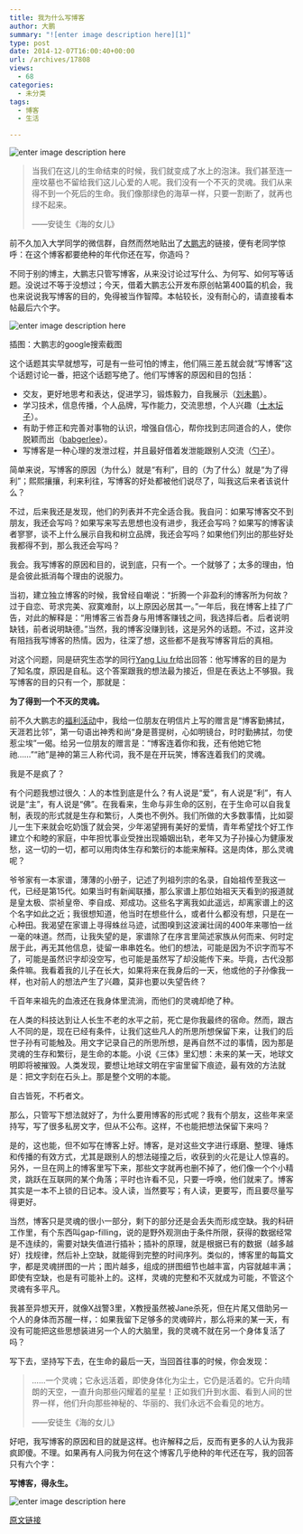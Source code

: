```yaml
---
title: 我为什么写博客
author: 大鹏
summary: "![enter image description here][1]"
type: post
date: 2014-12-07T16:00:40+00:00
url: /archives/17808
views:
  - 68
categories:
  - 未分类
tags:
  - 博客
  - 生活

---
```

![enter image description here][1]

> 当我们在这儿的生命结束的时候，我们就变成了水上的泡沫。我们甚至连一座坟墓也不留给我们这儿心爱的人呢。我们没有一个不灭的灵魂。我们从来得不到一个死后的生命。我们像那绿色的海草一样，只要一割断了，就再也绿不起来。
> 
> ——安徒生《海的女儿》

前不久加入大学同学的微信群，自然而然地贴出了[大鹏志][2]的链接，便有老同学惊呼：在这个博客都要绝种的年代你还在写，你造吗？

不同于别的博主，大鹏志只管写博客，从来没讨论过写什么、为何写、如何写等话题。没说过不等于没想过；今天，借着大鹏志公开发布原创帖第400篇的机会，我也来说说我写博客的目的，免得被当作智障。本帖较长，没有耐心的，请直接看本帖最后六个字。

![enter image description here][3]

插图：大鹏志的google搜索截图

这个话题其实早就想写，可是有一些可怕的博主，他们隔三差五就会就“写博客”这个话题讨论一番，把这个话题写绝了。他们写博客的原因和目的包括：

  * 交友，更好地思考和表达，促进学习，锻炼毅力，自我展示（[刘未鹏][4]）。
  * 学习技术，信息传播，个人品牌，写作能力，交流思想，个人兴趣（[土木坛子][5]）。
  * 有助于修正和完善对事物的认识，增强自信心，帮你找到志同道合的人，使你脱颖而出（[babgerlee][6]）。
  * 写博客是一种心理的发泄过程，并且最好借着发泄能跟别人交流（[勺子][7]）。

简单来说，写博客的原因（为什么）就是“有利”，目的（为了什么）就是“为了得利”；熙熙攘攘，利来利往，写博客的好处都被他们说尽了，叫我这后来者该说什么？

不过，后来我还是发现，他们的列表并不完全适合我。我自问：如果写博客交不到朋友，我还会写吗？如果写来写去思想也没有进步，我还会写吗？如果写的博客读者寥寥，谈不上什么展示自我和树立品牌，我还会写吗？如果他们列出的那些好处我都得不到，那么我还会写吗？

我会。我写博客的原因和目的，说到底，只有一个。一个就够了；太多的理由，怕是会彼此抵消每个理由的说服力。

当初，建立独立博客的时候，我曾经自嘲说：“折腾一个非盈利的博客所为何故？过于自恋、苛求完美、寂寞难耐，以上原因必居其一。”一年后，我在博客上挂了广告，对此的解释是：“用博客三省吾身与用博客赚钱之间，我选择后者。后者说明缺钱，前者说明缺德。”当然，我的博客没赚到钱，这是另外的话题。不过，这并没有阻挡我写博客的热情。因为，往深了想，这些都不是我写博客背后的真相。

对这个问题，同是研究生态学的同行[Yang Liu fr][8]给出回答：他写博客的目的是为了知名度，原因是自私。这个答案跟我的想法最为接近，但是在表达上不够狠。我写博客的目的只有一个，那就是：

**为了得到一个不灭的灵魂。**

前不久大鹏志的[福利活动][9]中，我给一位朋友在明信片上写的赠言是“博客勤拂拭，天涯若比邻”，第一句语出神秀和尚“身是菩提树，心如明镜台，时时勤拂拭，勿使惹尘埃”一偈。给另一位朋友的赠言是：“博客连着你和我，还有他她它牠祂……”“祂”是神的第三人称代词，我不是在开玩笑，博客连着我们的灵魂。

我是不是疯了？

有个问题我想过很久：人的本性到底是什么？有人说是“爱”，有人说是“利”，有人说是“主”，有人说是“佛”。在我看来，生命与非生命的区别，在于生命可以自我复制，表现的形式就是生存和繁衍，人类也不例外。我们所做的大多数事情，比如婴儿一生下来就会吃奶饿了就会哭，少年渴望拥有美好的爱情，青年希望找个好工作建立个和睦的家庭，中年担忧事业受挫出现婚姻出轨，老年又为子孙操心为健康发愁，这一切的一切，都可以用肉体生存和繁衍的本能来解释。这是肉体，那么灵魂呢？

爷爷家有一本家谱，薄薄的小册子，记述了列祖列宗的名录，自始祖传至我这一代，已经是第15代。如果当时有新闻联播，那么家谱上那位始祖天天看到的报道就是皇太极、崇祯皇帝、李自成、郑成功。这些名字离我如此遥远，却离家谱上的这个名字如此之近；我很想知道，他当时在想些什么，或者什么都没有想，只是在一心种田。我渴望在家谱上寻得蛛丝马迹，试图嗅到这波澜壮阔的400年来哪怕一丝一毫的味道。然而，让我失望的是，家谱除了在序言里简述家族从何而来、何时定居于此，再无其他信息，徒留一串串姓名。他们的想法，可能是因为不识字而写不了，可能是虽然识字却没空写，也可能是虽然写了却没能传下来。毕竟，古代没那条件嘛。我看着我的儿子在长大，如果将来在我身后的一天，他或他的子孙像我一样，也对前人的想法产生了兴趣，莫非也要以失望告终？

千百年来祖先的血液还在我身体里流淌，而他们的灵魂却绝了种。

在人类的科技达到让人长生不老的水平之前，死亡是你我最终的宿命。然而，跟古人不同的是，现在已经有条件，让我们这些凡人的所思所想保留下来，让我们的后世子孙有可能触及。用文字记录自己的所思所想，是再自然不过的事情，因为那是灵魂的生存和繁衍，是生命的本能。小说《三体》里幻想：未来的某一天，地球文明即将被摧毁。人类发现，要想让地球文明在宇宙里留下痕迹，最有效的方法就是：把文字刻在石头上。那是整个文明的本能。

自古皆死，不朽者文。

那么，只管写下想法就好了，为什么要用博客的形式呢？我有个朋友，这些年来坚持写，写了很多私房文字，但从不公布。这样，不也能把想法保留下来吗？

是的，这也能，但不如写在博客上好。博客，是对这些文字进行琢磨、整理、锤炼和传播的有效方式，尤其是跟别人的想法碰撞之后，收获到的火花是让人惊喜的。另外，一旦在网上的博客里写下来，那些文字就再也删不掉了，他们像一个个小精灵，跳跃在互联网的某个角落；平时也许看不见，只要一呼唤，他们就来了。博客其实是一本不上锁的日记本。没人读，当然要写；有人读，更要写，而且要尽量写得更好。

当然，博客只是灵魂的很小一部分，剩下的部分还是会丢失而形成空缺。我的科研工作里，有个东西叫gap-filling，说的是野外观测由于条件所限，获得的数据经常是不连续的，需要对缺失值进行插补；插补的原理，就是根据已有的数据（越多越好）找规律，然后补上空缺，就能得到完整的时间序列。类似的，博客里的每篇文字，都是灵魂拼图的一片；图片越多，组成的拼图细节也越丰富，内容就越丰满；即使有空缺，也是有可能补上的。这样，灵魂的完整和不灭就成为可能，不管这个灵魂有多平凡。

我甚至异想天开，就像X战警3里，X教授虽然被Jane杀死，但在片尾又借助另一个人的身体而苏醒一样，：如果我留下足够多的灵魂碎片，那么将来的某一天，有没有可能把这些思想装进另一个人的大脑里，我的灵魂不就在另一个身体复活了吗？

写下去，坚持写下去，在生命的最后一天，当回首往事的时候，你会发现：

> ……一个灵魂；它永远活着，即使身体化为尘土，它仍是活着的。它升向晴朗的天空，一直升向那些闪耀着的星星！正如我们升到水面、看到人间的世界一样，他们升向那些神秘的、华丽的、我们永远不会看见的地方。
> 
> ——安徒生《海的女儿》

好吧，我写博客的原因和目的就是这样。也许解释之后，反而有更多的人认为我非疯即傻。不理。如果再有人问我为何在这个博客几乎绝种的年代还在写，我的回答只有六个字：

**写博客，得永生。**

![enter image description here][10]

 [1]: https://gwkpxq-bn1305.files.1drv.com/y2p2qj2VDYZaVu6_T9fAJrGY6IyBf3B-ZYE7zzLUhfEE1A47xB7pC56E9YUG8tWTCe-WqVYsmRKAko-bBmK9ftQu4k6g1Cqr_MFrQ7yJGeBgnOCD9i89x1hgLh6BfHRnTJM/2014-12-08_1.jpg
 [2]: http://pzhao.org
 [3]: https://gwkpxq-bn1305.files.1drv.com/y2pDhbwSzsAfL5xLsk8so_xBCKZDDPR2U7bWfgaZ4iKtwPY-QRfTRMxR19dvAZsxj8-TZI8hReR_EkkGM0y-BVA9q15GMhlN3zGmqMCRajCaAc/2014-12-04_dapengdegoogle.png
 [4]: http://mindhacks.cn/2009/02/15/why-you-should-start-blogging-now/
 [5]: https://tumutanzi.com/archives/6281
 [6]: http://www.cnblogs.com/bangerlee/
 [7]: https://chenghouwen.com/archives/5676
 [8]: http://yangliufr.com/i-write-blog-for-what
 [9]: http://pzhao.org/archives/17520
 [10]: https://gwkpxq-bn1305.files.1drv.com/y2pkMHZ-bsIMsxO8KHKO70zSyPf4kNEd6Ok6rOtLiBAPtWU71iuXnp6OviCSUPLv7XWmr_npn4ib_8Qqx3dBr76sb1ngHBi9dOZxcL3XDx0-NAziqF0apzutLIzTmucqRL9/2014-12-08_2.jpg

[原文链接](http://dapengde.com/archives/17808)

